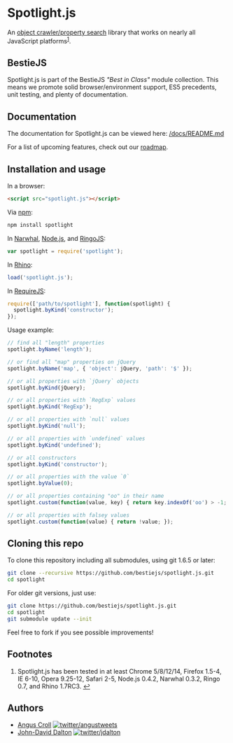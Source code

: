 # Spotlight.js

An [object crawler/property search](http://javascriptweblog.wordpress.com/2011/07/11/waldo-search-the-javascript-runtime-in-under-1-kb/) library that works on nearly all JavaScript platforms<sup><a name="fnref1" href="#fn1">1</a></sup>.

## BestieJS

Spotlight.js is part of the BestieJS *"Best in Class"* module collection. This means we promote solid browser/environment support, ES5 precedents, unit testing, and plenty of documentation.

## Documentation

The documentation for Spotlight.js can be viewed here: [/docs/README.md](https://github.com/bestiejs/spotlight.js/blob/master/docs/README.md#readme)

For a list of upcoming features, check out our [roadmap](https://github.com/bestiejs/spotlight.js/wiki/Roadmap).

## Installation and usage

In a browser:

~~~ html
<script src="spotlight.js"></script>
~~~

Via [npm](http://npmjs.org/):

~~~ bash
npm install spotlight
~~~

In [Narwhal](http://narwhaljs.org/), [Node.js](http://nodejs.org/), and [RingoJS](http://ringojs.org/):

~~~ js
var spotlight = require('spotlight');
~~~

In [Rhino](http://www.mozilla.org/rhino/):

~~~ js
load('spotlight.js');
~~~

In [RequireJS](http://requirejs.org/):

~~~ js
require(['path/to/spotlight'], function(spotlight) {
  spotlight.byKind('constructor');
});
~~~

Usage example:

~~~ js
// find all "length" properties
spotlight.byName('length');

// or find all "map" properties on jQuery
spotlight.byName('map', { 'object': jQuery, 'path': '$' });

// or all properties with `jQuery` objects
spotlight.byKind(jQuery);

// or all properties with `RegExp` values
spotlight.byKind('RegExp');

// or all properties with `null` values
spotlight.byKind('null');

// or all properties with `undefined` values
spotlight.byKind('undefined');

// or all constructors
spotlight.byKind('constructor');

// or all properties with the value `0`
spotlight.byValue(0);

// or all properties containing "oo" in their name
spotlight.custom(function(value, key) { return key.indexOf('oo') > -1; });

// or all properties with falsey values
spotlight.custom(function(value) { return !value; });
~~~

## Cloning this repo

To clone this repository including all submodules, using git 1.6.5 or later:

~~~ bash
git clone --recursive https://github.com/bestiejs/spotlight.js.git
cd spotlight
~~~

For older git versions, just use:

~~~ bash
git clone https://github.com/bestiejs/spotlight.js.git
cd spotlight
git submodule update --init
~~~

Feel free to fork if you see possible improvements!

## Footnotes

  1. Spotlight.js has been tested in at least Chrome 5/8/12/14, Firefox 1.5-4, IE 6-10, Opera 9.25-12, Safari 2-5, Node.js 0.4.2, Narwhal 0.3.2, Ringo 0.7, and Rhino 1.7RC3.
     <a name="fn1" title="Jump back to footnote 1 in the text." href="#fnref1">&#8617;</a>

## Authors

* [Angus Croll](http://javascriptweblog.wordpress.com/)
  [![twitter/angustweets](http://gravatar.com/avatar/52c6174ba60557536f93809b4e95d97c?s=70)](https://twitter.com/angustweets "Follow @angustweets on Twitter")
* [John-David Dalton](http://allyoucanleet.com/)
  [![twitter/jdalton](http://gravatar.com/avatar/299a3d891ff1920b69c364d061007043?s=70)](https://twitter.com/jdalton "Follow @jdalton on Twitter")